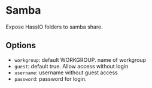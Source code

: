 # Samba
Expose HassIO folders to samba share.

## Options

- `workgroup`: default WORKGROUP. name of workgroup
- `guest`: default true. Allow access without login
- `username`: username without guest access
- `password`: password for login.
